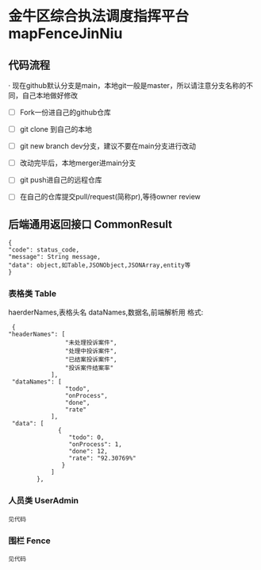 # 金牛区综合执法调度指挥平台  mapFenceJinNiu
## 代码流程
· 现在github默认分支是main，本地git一般是master，所以请注意分支名称的不同，自己本地做好修改
- [ ] Fork一份进自己的github仓库
- [ ] git clone 到自己的本地
- [ ] git new branch dev分支，建议不要在main分支进行改动
- [ ] 改动完毕后，本地merger进main分支
- [ ] git push进自己的远程仓库
- [ ] 在自己的仓库提交pull/request(简称pr),等待owner review




##  后端通用返回接口 CommonResult
```
{
"code": status_code,
"message": String message,
"data": object,如Table,JSONObject,JSONArray,entity等
}
```
### 表格类 Table 
haerderNames,表格头名
dataNames,数据名,前端解析用
格式:
```
 {
"headerNames": [
                "未处理投诉案件",
                "处理中投诉案件",
                "已结案投诉案件",
                "投诉案件结案率"
            ],
 "dataNames": [
                "todo",
                "onProcess",
                "done",
                "rate"
            ],
 "data": [
              {
                 "todo": 0,
                 "onProcess": 1,
                 "done": 12,
                 "rate": "92.30769%"
               }
            ]
        },
```
### 人员类 UserAdmin
```
见代码
```
### 围栏   Fence
```
见代码
```


